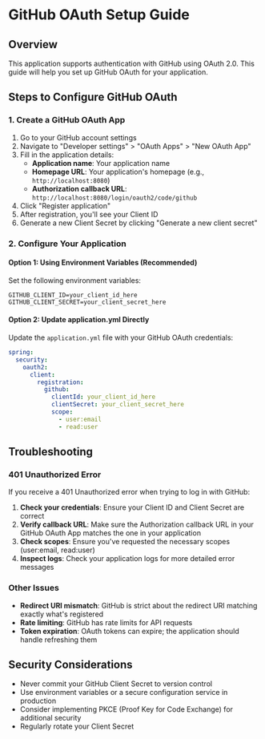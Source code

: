 # GitHub OAuth Setup Guide

## Overview
This application supports authentication with GitHub using OAuth 2.0. This guide will help you set up GitHub OAuth for your application.

## Steps to Configure GitHub OAuth

### 1. Create a GitHub OAuth App
1. Go to your GitHub account settings
2. Navigate to "Developer settings" > "OAuth Apps" > "New OAuth App"
3. Fill in the application details:
   - **Application name**: Your application name
   - **Homepage URL**: Your application's homepage (e.g., `http://localhost:8080`)
   - **Authorization callback URL**: `http://localhost:8080/login/oauth2/code/github`
4. Click "Register application"
5. After registration, you'll see your Client ID
6. Generate a new Client Secret by clicking "Generate a new client secret"

### 2. Configure Your Application

#### Option 1: Using Environment Variables (Recommended)
Set the following environment variables:
```
GITHUB_CLIENT_ID=your_client_id_here
GITHUB_CLIENT_SECRET=your_client_secret_here
```

#### Option 2: Update application.yml Directly
Update the `application.yml` file with your GitHub OAuth credentials:
```yaml
spring:
  security:
    oauth2:
      client:
        registration:
          github:
            clientId: your_client_id_here
            clientSecret: your_client_secret_here
            scope:
              - user:email
              - read:user
```

## Troubleshooting

### 401 Unauthorized Error
If you receive a 401 Unauthorized error when trying to log in with GitHub:

1. **Check your credentials**: Ensure your Client ID and Client Secret are correct
2. **Verify callback URL**: Make sure the Authorization callback URL in your GitHub OAuth App matches the one in your application
3. **Check scopes**: Ensure you've requested the necessary scopes (user:email, read:user)
4. **Inspect logs**: Check your application logs for more detailed error messages

### Other Issues
- **Redirect URI mismatch**: GitHub is strict about the redirect URI matching exactly what's registered
- **Rate limiting**: GitHub has rate limits for API requests
- **Token expiration**: OAuth tokens can expire; the application should handle refreshing them

## Security Considerations
- Never commit your GitHub Client Secret to version control
- Use environment variables or a secure configuration service in production
- Consider implementing PKCE (Proof Key for Code Exchange) for additional security
- Regularly rotate your Client Secret
